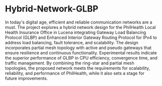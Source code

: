 # Hybrid-Network-GLBP
In today's digital age, efficient and reliable communication networks are a must. The project explores a hybrid network design for the PhilHealth Local Health Insurance Office in Lucena integrating Gateway Load Balancing Protocol (GLBP) and Enhanced Interior Gateway Routing Protocol for IPv4 to address load balancing, fault tolerance, and scalability. The design incorporates partial mesh topology with active and pseudo gateways that ensure resilience and continuous functionality. Experimental results indicate the superior performance of GLBP in CPU efficiency, convergence time, and traffic management. By combining the ring-star and partial mesh topologies, the proposed network meets the requirements for scalability, reliability, 
and performance of PhilHealth, while it also sets a stage for future improvements. 
